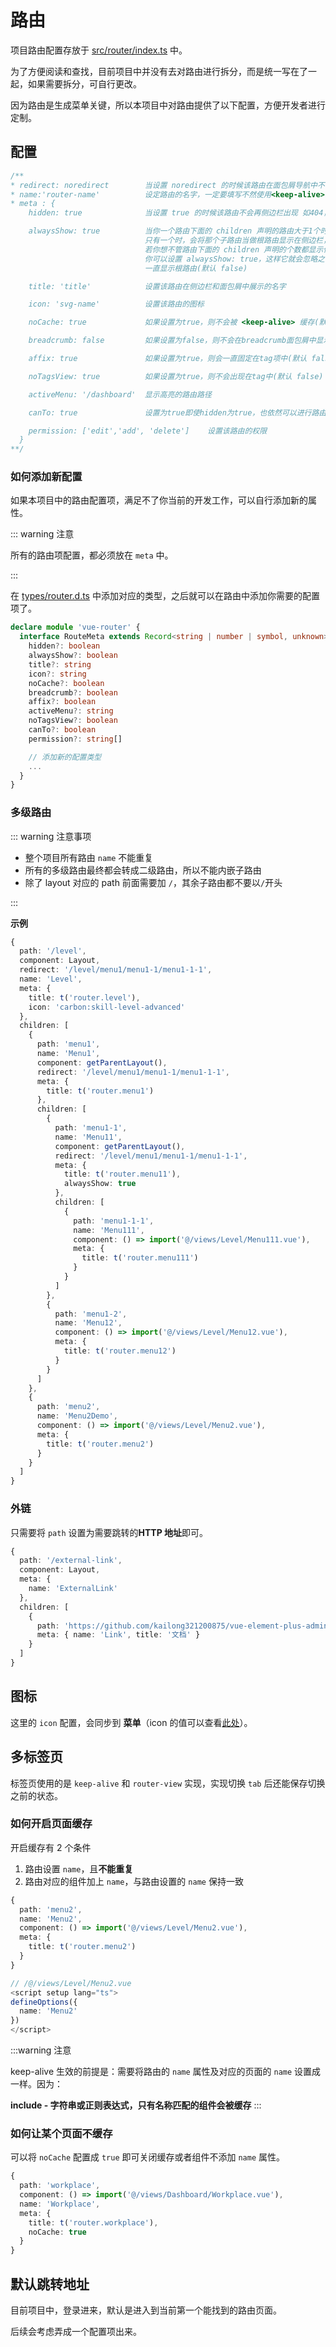 # 路由

项目路由配置存放于 [src/router/index.ts](https://github.com/kailong321200875/vue-element-plus-admin/blob/master/src/router/index.ts) 中。

为了方便阅读和查找，目前项目中并没有去对路由进行拆分，而是统一写在了一起，如果需要拆分，可自行更改。

因为路由是生成菜单关键，所以本项目中对路由提供了以下配置，方便开发者进行定制。

## 配置

``` js
/**
* redirect: noredirect        当设置 noredirect 的时候该路由在面包屑导航中不可被点击
* name:'router-name'          设定路由的名字，一定要填写不然使用<keep-alive>时会出现各种问题
* meta : {
    hidden: true              当设置 true 的时候该路由不会再侧边栏出现 如404，login等页面(默认 false)

    alwaysShow: true          当你一个路由下面的 children 声明的路由大于1个时，自动会变成嵌套的模式，
                              只有一个时，会将那个子路由当做根路由显示在侧边栏，
                              若你想不管路由下面的 children 声明的个数都显示你的根路由，
                              你可以设置 alwaysShow: true，这样它就会忽略之前定义的规则，
                              一直显示根路由(默认 false)

    title: 'title'            设置该路由在侧边栏和面包屑中展示的名字

    icon: 'svg-name'          设置该路由的图标

    noCache: true             如果设置为true，则不会被 <keep-alive> 缓存(默认 false)

    breadcrumb: false         如果设置为false，则不会在breadcrumb面包屑中显示(默认 true)

    affix: true               如果设置为true，则会一直固定在tag项中(默认 false)

    noTagsView: true          如果设置为true，则不会出现在tag中(默认 false)

    activeMenu: '/dashboard'  显示高亮的路由路径

    canTo: true               设置为true即使hidden为true，也依然可以进行路由跳转(默认 false)

    permission: ['edit','add', 'delete']    设置该路由的权限
  }
**/
```

### 如何添加新配置

如果本项目中的路由配置项，满足不了你当前的开发工作，可以自行添加新的属性。

::: warning 注意

所有的路由项配置，都必须放在 `meta` 中。

:::

在 [types/router.d.ts](https://github.com/kailong321200875/vue-element-plus-admin/blob/master/types/router.d.ts) 中添加对应的类型，之后就可以在路由中添加你需要的配置项了。

```ts
declare module 'vue-router' {
  interface RouteMeta extends Record<string | number | symbol, unknown> {
    hidden?: boolean
    alwaysShow?: boolean
    title?: string
    icon?: string
    noCache?: boolean
    breadcrumb?: boolean
    affix?: boolean
    activeMenu?: string
    noTagsView?: boolean
    canTo?: boolean
    permission?: string[]

    // 添加新的配置类型
    ...
  }
}

```

### 多级路由

::: warning 注意事项

- 整个项目所有路由 `name` 不能重复
- 所有的多级路由最终都会转成二级路由，所以不能内嵌子路由
- 除了 layout 对应的 path 前面需要加 `/`，其余子路由都不要以`/`开头

:::

**示例**

```ts
{
  path: '/level',
  component: Layout,
  redirect: '/level/menu1/menu1-1/menu1-1-1',
  name: 'Level',
  meta: {
    title: t('router.level'),
    icon: 'carbon:skill-level-advanced'
  },
  children: [
    {
      path: 'menu1',
      name: 'Menu1',
      component: getParentLayout(),
      redirect: '/level/menu1/menu1-1/menu1-1-1',
      meta: {
        title: t('router.menu1')
      },
      children: [
        {
          path: 'menu1-1',
          name: 'Menu11',
          component: getParentLayout(),
          redirect: '/level/menu1/menu1-1/menu1-1-1',
          meta: {
            title: t('router.menu11'),
            alwaysShow: true
          },
          children: [
            {
              path: 'menu1-1-1',
              name: 'Menu111',
              component: () => import('@/views/Level/Menu111.vue'),
              meta: {
                title: t('router.menu111')
              }
            }
          ]
        },
        {
          path: 'menu1-2',
          name: 'Menu12',
          component: () => import('@/views/Level/Menu12.vue'),
          meta: {
            title: t('router.menu12')
          }
        }
      ]
    },
    {
      path: 'menu2',
      name: 'Menu2Demo',
      component: () => import('@/views/Level/Menu2.vue'),
      meta: {
        title: t('router.menu2')
      }
    }
  ]
}

```

### 外链

只需要将 `path` 设置为需要跳转的**HTTP 地址**即可。

```ts
{
  path: '/external-link',
  component: Layout,
  meta: {
    name: 'ExternalLink'
  },
  children: [
    {
      path: 'https://github.com/kailong321200875/vue-element-plus-admin-doc',
      meta: { name: 'Link', title: '文档' }
    }
  ]
}
```

## 图标

这里的 `icon` 配置，会同步到 **菜单**（icon 的值可以查看[此处](../components/icon.md)）。

## 多标签页

标签页使用的是 `keep-alive` 和 `router-view` 实现，实现切换 `tab` 后还能保存切换之前的状态。

### 如何开启页面缓存

开启缓存有 2 个条件

1. 路由设置 `name`，且**不能重复**
2. 路由对应的组件加上 `name`，与路由设置的 `name` 保持一致

```ts
{
  path: 'menu2',
  name: 'Menu2',
  component: () => import('@/views/Level/Menu2.vue'),
  meta: {
    title: t('router.menu2')
  }
}

// /@/views/Level/Menu2.vue
<script setup lang="ts">
defineOptions({
  name: 'Menu2'
})
</script>

```

:::warning 注意

keep-alive 生效的前提是：需要将路由的 `name` 属性及对应的页面的 `name` 设置成一样。因为：

**include - 字符串或正则表达式，只有名称匹配的组件会被缓存**
:::

### 如何让某个页面不缓存

可以将 `noCache` 配置成 `true` 即可关闭缓存或者组件不添加 `name` 属性。

```ts
{
  path: 'workplace',
  component: () => import('@/views/Dashboard/Workplace.vue'),
  name: 'Workplace',
  meta: {
    title: t('router.workplace'),
    noCache: true
  }
}
```

## 默认跳转地址

目前项目中，登录进来，默认是进入到当前第一个能找到的路由页面。

后续会考虑弄成一个配置项出来。
